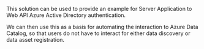 This solution can be used to provide an example for Server Application to Web API Azure Active Directory authentication.

We can then use this as a basis for automating the interaction to Azure Data Catalog, so that users do not have to interact for either
data discovery or data asset registration. 

